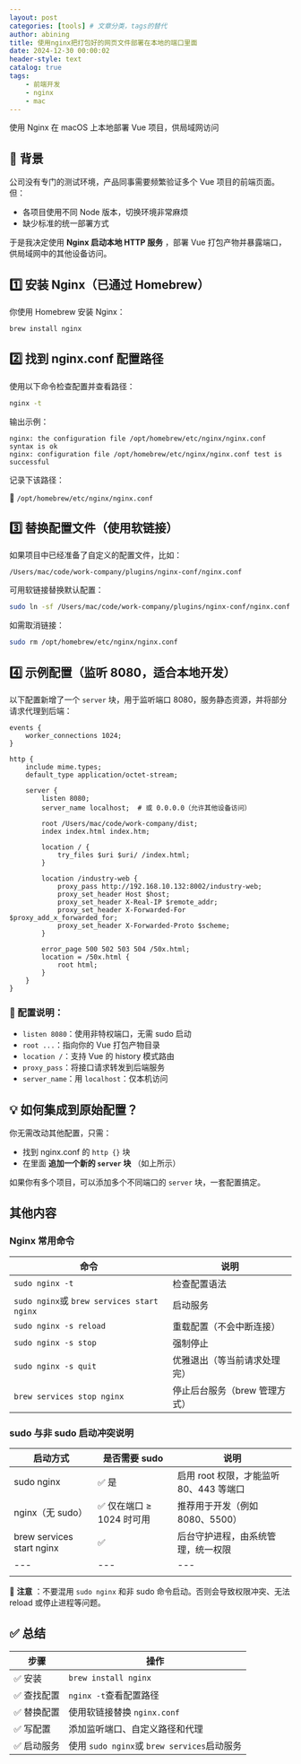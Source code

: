 ```yaml
---
layout: post
categories: [tools] # 文章分类，tags的替代
author: abining
title: 使用nginx把打包好的网页文件部署在本地的端口里面
date: 2024-12-30 00:00:02
header-style: text
catalog: true
tags:
    - 前端开发
    - nginx
    - mac
---
```


使用 Nginx 在 macOS 上本地部署 Vue 项目，供局域网访问

## 🚧 背景

公司没有专门的测试环境，产品同事需要频繁验证多个 Vue 项目的前端页面。但：

* 各项目使用不同 Node 版本，切换环境非常麻烦
* 缺少标准的统一部署方式

于是我决定使用  **Nginx 启动本地 HTTP 服务** ，部署 Vue 打包产物并暴露端口，供局域网中的其他设备访问。

## 1️⃣ 安装 Nginx（已通过 Homebrew）

你使用 Homebrew 安装 Nginx：

```bash
brew install nginx
```



## 2️⃣ 找到 nginx.conf 配置路径

使用以下命令检查配置并查看路径：

```bash
nginx -t
```

输出示例：

```
nginx: the configuration file /opt/homebrew/etc/nginx/nginx.conf syntax is ok
nginx: configuration file /opt/homebrew/etc/nginx/nginx.conf test is successful
```

记录下该路径：

📌 `/opt/homebrew/etc/nginx/nginx.conf`



## 3️⃣ 替换配置文件（使用软链接）

如果项目中已经准备了自定义的配置文件，比如：

`/Users/mac/code/work-company/plugins/nginx-conf/nginx.conf`

可用软链接替换默认配置：

```bash
sudo ln -sf /Users/mac/code/work-company/plugins/nginx-conf/nginx.conf /opt/homebrew/etc/nginx/nginx.conf
```

如需取消链接：

```bash
sudo rm /opt/homebrew/etc/nginx/nginx.conf
```

## 4️⃣ 示例配置（监听 8080，适合本地开发）

以下配置新增了一个 `server` 块，用于监听端口 8080，服务静态资源，并将部分请求代理到后端：

```nginx
events {
    worker_connections 1024;
}

http {
    include mime.types;
    default_type application/octet-stream;

    server {
        listen 8080;
        server_name localhost;  # 或 0.0.0.0（允许其他设备访问）

        root /Users/mac/code/work-company/dist;
        index index.html index.htm;

        location / {
            try_files $uri $uri/ /index.html;
        }

        location /industry-web {
            proxy_pass http://192.168.10.132:8002/industry-web;
            proxy_set_header Host $host;
            proxy_set_header X-Real-IP $remote_addr;
            proxy_set_header X-Forwarded-For $proxy_add_x_forwarded_for;
            proxy_set_header X-Forwarded-Proto $scheme;
        }

        error_page 500 502 503 504 /50x.html;
        location = /50x.html {
            root html;
        }
    }
}
```

### 📌 配置说明：

* `listen 8080`：使用非特权端口，无需 sudo 启动
* `root ...`：指向你的 Vue 打包产物目录
* `location /`：支持 Vue 的 history 模式路由
* `proxy_pass`：将接口请求转发到后端服务
* `server_name`：用 `localhost`：仅本机访问



## 💡 如何集成到原始配置？

你无需改动其他配置，只需：

* 找到 nginx.conf 的 `http {}` 块
* 在里面  **追加一个新的 `server` 块** （如上所示）

如果你有多个项目，可以添加多个不同端口的 `server` 块，一套配置搞定。

## 其他内容

### Nginx 常用命令

| 命令                                           | 说明                          |
| ---------------------------------------------- | ----------------------------- |
| `sudo nginx -t`                              | 检查配置语法                  |
| `sudo nginx`或 `brew services start nginx` | 启动服务                      |
| `sudo nginx -s reload`                       | 重载配置（不会中断连接）      |
| `sudo nginx -s stop`                         | 强制停止                      |
| `sudo nginx -s quit`                         | 优雅退出（等当前请求处理完）  |
| `brew services stop nginx`                   | 停止后台服务（brew 管理方式） |

### sudo 与非 sudo 启动冲突说明

| 启动方式                  | 是否需要 sudo              | 说明                                    |
| ------------------------- | -------------------------- | --------------------------------------- |
| sudo nginx                | ✅ 是                      | 启用 root 权限，才能监听 80、443 等端口 |
| nginx（无 sudo）          | ✅ 仅在端口 ≥ 1024 时可用 | 推荐用于开发（例如 8080、5500）         |
| brew services start nginx | ✅                         | 后台守护进程，由系统管理，统一权限      |
| ---                       | ---                        | ---                                     |
|                           |                            |                                         |

📌  **注意** ：不要混用 `sudo nginx` 和非 sudo 命令启动。否则会导致权限冲突、无法 reload 或停止进程等问题。

## ✅ 总结

| 步骤        | 操作                                            |
| ----------- | ----------------------------------------------- |
| ✅ 安装     | `brew install nginx`                          |
| ✅ 查找配置 | `nginx -t`查看配置路径                        |
| ✅ 替换配置 | 使用软链接替换 `nginx.conf`                   |
| ✅ 写配置   | 添加监听端口、自定义路径和代理                  |
| ✅ 启动服务 | 使用 `sudo nginx`或 `brew services`启动服务 |


